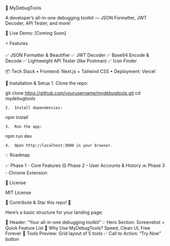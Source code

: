 

📌 MyDebugTools

A developer’s all-in-one debugging toolkit — JSON Formatter, JWT Decoder, API Tester, and more!

🚀 Live Demo: [Coming Soon]

⚡ Features

✅ JSON Formatter & Beautifier
✅ JWT Decoder
✅ Base64 Encode & Decode
✅ Lightweight API Tester (like Postman)
✅ Icon Finder

📦 Tech Stack
	•	Frontend: Next.js + Tailwind CSS
	•	Deployment: Vercel

🚀 Installation & Setup
	1.	Clone the repo:

git clone https://github.com/yourusername/mydebugtools.git
cd mydebugtools


	2.	Install dependencies:

npm install


	3.	Run the app:

npm run dev


	4.	Open http://localhost:3000 in your browser.


💡 Roadmap

✅ Phase 1 - Core Features
🟡 Phase 2 - User Accounts & History
🔜 Phase 3 - Chrome Extension


📜 License

MIT License

🔗 Contribute & Star this repo! 🌟

 Here’s a basic structure for your landing page:

📌 Header: “Your all-in-one debugging toolkit”
💡 Hero Section: Screenshot + Quick Feature List
🎯 Why Use MyDebugTools? Speed, Clean UI, Free Forever
🚀 Tools Preview: Grid layout of 5 tools
✅ Call to Action: “Try Now” button
